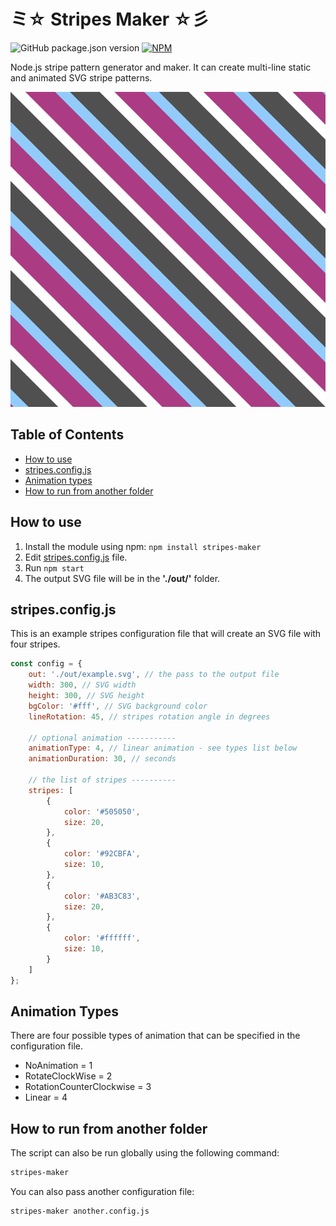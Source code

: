 # ミ☆ Stripes Maker ☆彡

![GitHub package.json version](https://img.shields.io/github/package-json/v/mzusin/stripes-maker)
[![NPM](https://img.shields.io/badge/npm-stripes_maker-brightgreen)](https://www.npmjs.com/package/stripes-maker)

Node.js stripe pattern generator and maker. It can create multi-line static and animated SVG stripe patterns.

![example.svg](https://raw.githubusercontent.com/mzusin/stripes-maker/main/img/example.svg)

## Table of Contents
- [How to use](#how-to-use)
- [stripes.config.js](#stripesconfigjs)
- [Animation types](#animation-types)
- [How to run from another folder](#how-to-run-from-another-folder)

## How to use
1. Install the module using npm: `npm install stripes-maker`
2. Edit [stripes.config.js](https://github.com/mzusin/stripes-maker/blob/main/stripes.config.js) file.
3. Run `npm start`
4. The output SVG file will be in the **'./out/'** folder.

## stripes.config.js
This is an example stripes configuration file that will create an SVG file with four stripes.

```js
const config = {
    out: './out/example.svg', // the pass to the output file
    width: 300, // SVG width
    height: 300, // SVG height
    bgColor: '#fff', // SVG background color
    lineRotation: 45, // stripes rotation angle in degrees

    // optional animation -----------
    animationType: 4, // linear animation - see types list below
    animationDuration: 30, // seconds
    
    // the list of stripes ----------
    stripes: [
        {
            color: '#505050',
            size: 20,
        },
        {
            color: '#92CBFA',
            size: 10,
        },
        {
            color: '#AB3C83',
            size: 20,
        },
        {
            color: '#ffffff',
            size: 10,
        }
    ]
};
```

## Animation Types
There are four possible types of animation that can be specified in the configuration file.

- NoAnimation = 1
- RotateClockWise = 2
- RotationCounterClockwise = 3
- Linear = 4

## How to run from another folder

The script can also be run globally using the following command:

```cmd
stripes-maker
```

You can also pass another configuration file:

```cmd
stripes-maker another.config.js
```
